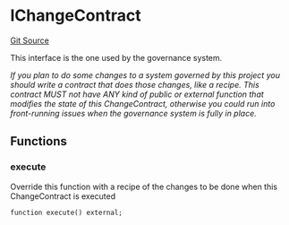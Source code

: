 # IChangeContract

[Git Source](https://github.com/rsksmart/builder-incentives-sc/blob/70cf24191609d37de8a4fe082b298433d3d79835/src/interfaces/IChangeContract.sol)

This interface is the one used by the governance system.

_If you plan to do some changes to a system governed by this project you should write a contract that does those
changes, like a recipe. This contract MUST not have ANY kind of public or external function that modifies the state of
this ChangeContract, otherwise you could run into front-running issues when the governance system is fully in place._

## Functions

### execute

Override this function with a recipe of the changes to be done when this ChangeContract is executed

```solidity
function execute() external;
```
